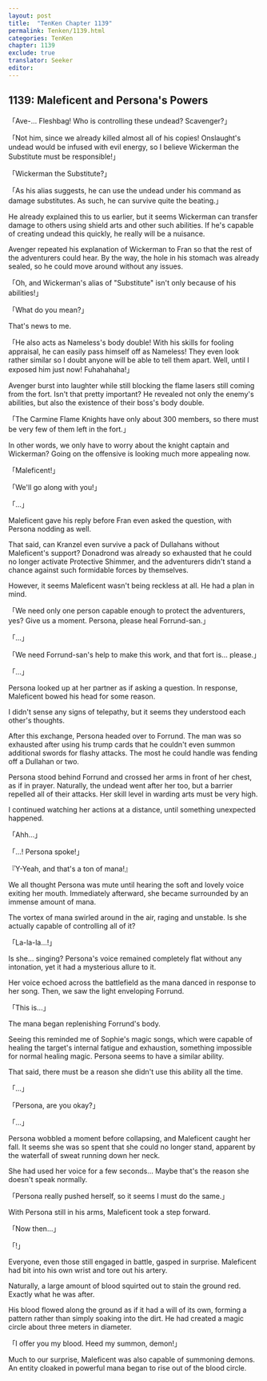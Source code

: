 ```yaml
---
layout: post
title:  "TenKen Chapter 1139"
permalink: Tenken/1139.html
categories: TenKen
chapter: 1139
exclude: true
translator: Seeker
editor: 
---
```

<h2>1139: Maleficent and Persona's Powers</h2>

「Ave-... Fleshbag! Who is controlling these undead? Scavenger?」

「Not him, since we already killed almost all of his copies! Onslaught's undead would be infused with evil energy, so I believe Wickerman the Substitute must be responsible!」

「Wickerman the Substitute?」

「As his alias suggests, he can use the undead under his command as damage substitutes. As such, he can survive quite the beating.」

He already explained this to us earlier, but it seems Wickerman can transfer damage to others using shield arts and other such abilities. If he's capable of creating undead this quickly, he really will be a nuisance.

Avenger repeated his explanation of Wickerman to Fran so that the rest of the adventurers could hear. By the way, the hole in his stomach was already sealed, so he could move around without any issues.

「Oh, and Wickerman's alias of "Substitute" isn't only because of his abilities!」

「What do you mean?」

That's news to me.

「He also acts as Nameless's body double! With his skills for fooling appraisal, he can easily pass himself off as Nameless! They even look rather similar so I doubt anyone will be able to tell them apart. Well, until I exposed him just now! Fuhahahaha!」

Avenger burst into laughter while still blocking the flame lasers still coming from the fort. Isn't that pretty important? He revealed not only the enemy's abilities, but also the existence of their boss's body double.

「The Carmine Flame Knights have only about 300 members, so there must be very few of them left in the fort.」

In other words, we only have to worry about the knight captain and Wickerman? Going on the offensive is looking much more appealing now.

「Maleficent!」

「We'll go along with you!」

「...」

Maleficent gave his reply before Fran even asked the question, with Persona nodding as well.

That said, can Kranzel even survive a pack of Dullahans without Maleficent's support? Donadrond was already so exhausted that he could no longer activate Protective Shimmer, and the adventurers didn't stand a chance against such formidable forces by themselves.

However, it seems Maleficent wasn't being reckless at all. He had a plan in mind.

「We need only one person capable enough to protect the adventurers, yes? Give us a moment. Persona, please heal Forrund-san.」

「...」

「We need Forrund-san's help to make this work, and that fort is... please.」

「...」

Persona looked up at her partner as if asking a question. In response, Maleficent bowed his head for some reason.

I didn't sense any signs of telepathy, but it seems they understood each other's thoughts.

After this exchange, Persona headed over to Forrund. The man was so exhausted after using his trump cards that he couldn't even summon additional swords for flashy attacks. The most he could handle was fending off a Dullahan or two.

Persona stood behind Forrund and crossed her arms in front of her chest, as if in prayer. Naturally, the undead went after her too, but a barrier repelled all of their attacks. Her skill level in warding arts must be very high.

I continued watching her actions at a distance, until something unexpected happened.

「Ahh...」

「...! Persona spoke!」

『Y-Yeah, and that's a ton of mana!』

We all thought Persona was mute until hearing the soft and lovely voice exiting her mouth. Immediately afterward, she became surrounded by an immense amount of mana.

The vortex of mana swirled around in the air, raging and unstable. Is she actually capable of controlling all of it?

「La-la-la...!」

Is she... singing? Persona's voice remained completely flat without any intonation, yet it had a mysterious allure to it.

Her voice echoed across the battlefield as the mana danced in response to her song. Then, we saw the light enveloping Forrund.

「This is...」

The mana began replenishing Forrund's body.

Seeing this reminded me of Sophie's magic songs, which were capable of healing the target's internal fatigue and exhaustion, something impossible for normal healing magic. Persona seems to have a similar ability.

That said, there must be a reason she didn't use this ability all the time.

「...」

「Persona, are you okay?」

「...」

Persona wobbled a moment before collapsing, and Maleficent caught her fall. It seems she was so spent that she could no longer stand, apparent by the waterfall of sweat running down her neck.

She had used her voice for a few seconds... Maybe that's the reason she doesn't speak normally.

「Persona really pushed herself, so it seems I must do the same.」

With Persona still in his arms, Maleficent took a step forward.

「Now then...」

「!」

Everyone, even those still engaged in battle, gasped in surprise. Maleficent had bit into his own wrist and tore out his artery.

Naturally, a large amount of blood squirted out to stain the ground red. Exactly what he was after.

His blood flowed along the ground as if it had a will of its own, forming a pattern rather than simply soaking into the dirt. He had created a magic circle about three meters in diameter.

「I offer you my blood. Heed my summon, demon!」

Much to our surprise, Maleficent was also capable of summoning demons. An entity cloaked in powerful mana began to rise out of the blood circle.
